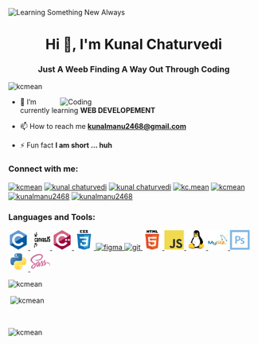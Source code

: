 ![Learning Something New Always](https://user-images.githubusercontent.com/96841396/163706911-a56f3ad9-5abe-47c6-95fd-8f9352f38e5e.png)


<h1 align="center">Hi 👋, I'm Kunal Chaturvedi</h1>
<h3 align="center">Just A Weeb Finding A Way Out Through Coding</h3>

<p align="left"> <img src="https://komarev.com/ghpvc/?username=kcmean&label=Profile%20views&color=0e75b6&style=flat" alt="kcmean" /> </p>

<img align="right" alt="Coding" width="400" src="https://images-cdn.newscred.com/Zz0zYTVmMjFjNDQ0OGIxMWViYmExMTE1NWU0ZjkwYzAwMg==">

- 🌱 I’m currently learning **WEB DEVELOPEMENT**

- 📫 How to reach me **kunalmanu2468@gmail.com**

- ⚡ Fun fact **I am short ... huh**

<h3 align="left">Connect with me:</h3>
<p align="left">
<a href="https://codepen.io/kcmean" target="blank"><img align="center" src="https://raw.githubusercontent.com/rahuldkjain/github-profile-readme-generator/master/src/images/icons/Social/codepen.svg" alt="kcmean" height="30" width="40" /></a>
<a href="https://linkedin.com/in/kunal chaturvedi" target="blank"><img align="center" src="https://raw.githubusercontent.com/rahuldkjain/github-profile-readme-generator/master/src/images/icons/Social/linked-in-alt.svg" alt="kunal chaturvedi" height="30" width="40" /></a>
<a href="https://stackoverflow.com/users/kunal chaturvedi" target="blank"><img align="center" src="https://raw.githubusercontent.com/rahuldkjain/github-profile-readme-generator/master/src/images/icons/Social/stack-overflow.svg" alt="kunal chaturvedi" height="30" width="40" /></a>
<a href="https://instagram.com/kc.mean" target="blank"><img align="center" src="https://raw.githubusercontent.com/rahuldkjain/github-profile-readme-generator/master/src/images/icons/Social/instagram.svg" alt="kc.mean" height="30" width="40" /></a>
<a href="https://www.codechef.com/users/kcmean" target="blank"><img align="center" src="https://cdn.jsdelivr.net/npm/simple-icons@3.1.0/icons/codechef.svg" alt="kcmean" height="30" width="40" /></a>
<a href="https://www.hackerrank.com/kunalmanu2468" target="blank"><img align="center" src="https://raw.githubusercontent.com/rahuldkjain/github-profile-readme-generator/master/src/images/icons/Social/hackerrank.svg" alt="kunalmanu2468" height="30" width="40" /></a>
<a href="https://codeforces.com/profile/kunalmanu2468" target="blank"><img align="center" src="https://raw.githubusercontent.com/rahuldkjain/github-profile-readme-generator/master/src/images/icons/Social/codeforces.svg" alt="kunalmanu2468" height="30" width="40" /></a>
</p>

<h3 align="left">Languages and Tools:</h3>
<p align="left"> <a href="https://www.cprogramming.com/" target="_blank" rel="noreferrer"> <img src="https://raw.githubusercontent.com/devicons/devicon/master/icons/c/c-original.svg" alt="c" width="40" height="40"/> </a> <a href="https://canvasjs.com" target="_blank" rel="noreferrer"> <img src="https://raw.githubusercontent.com/Hardik0307/Hardik0307/master/assets/canvasjs-charts.svg" alt="canvasjs" width="40" height="40"/> </a> <a href="https://www.w3schools.com/cpp/" target="_blank" rel="noreferrer"> <img src="https://raw.githubusercontent.com/devicons/devicon/master/icons/cplusplus/cplusplus-original.svg" alt="cplusplus" width="40" height="40"/> </a> <a href="https://www.w3schools.com/css/" target="_blank" rel="noreferrer"> <img src="https://raw.githubusercontent.com/devicons/devicon/master/icons/css3/css3-original-wordmark.svg" alt="css3" width="40" height="40"/> </a> <a href="https://www.figma.com/" target="_blank" rel="noreferrer"> <img src="https://www.vectorlogo.zone/logos/figma/figma-icon.svg" alt="figma" width="40" height="40"/> </a> <a href="https://git-scm.com/" target="_blank" rel="noreferrer"> <img src="https://www.vectorlogo.zone/logos/git-scm/git-scm-icon.svg" alt="git" width="40" height="40"/> </a> <a href="https://www.w3.org/html/" target="_blank" rel="noreferrer"> <img src="https://raw.githubusercontent.com/devicons/devicon/master/icons/html5/html5-original-wordmark.svg" alt="html5" width="40" height="40"/> </a> <a href="https://developer.mozilla.org/en-US/docs/Web/JavaScript" target="_blank" rel="noreferrer"> <img src="https://raw.githubusercontent.com/devicons/devicon/master/icons/javascript/javascript-original.svg" alt="javascript" width="40" height="40"/> </a> <a href="https://www.linux.org/" target="_blank" rel="noreferrer"> 
<img src="https://raw.githubusercontent.com/devicons/devicon/master/icons/linux/linux-original.svg" alt="linux" width="40" height="40"/> </a> <a href="https://www.mysql.com/" target="_blank" rel="noreferrer"> <img src="https://raw.githubusercontent.com/devicons/devicon/master/icons/mysql/mysql-original-wordmark.svg" alt="mysql" width="40" height="40"/> </a> <a href="https://www.photoshop.com/en" target="_blank" rel="noreferrer"> <img src="https://raw.githubusercontent.com/devicons/devicon/master/icons/photoshop/photoshop-line.svg" alt="photoshop" width="40" height="40"/> </a> <a href="https://www.python.org" target="_blank" rel="noreferrer"> <img src="https://raw.githubusercontent.com/devicons/devicon/master/icons/python/python-original.svg" alt="python" width="40" height="40"/> </a> <a href="https://sass-lang.com" target="_blank" rel="noreferrer"> <img src="https://raw.githubusercontent.com/devicons/devicon/master/icons/sass/sass-original.svg" alt="sass" width="40" height="40"/> </a> </p>

<p><img align="left" src="https://github-readme-stats.vercel.app/api/top-langs?username=kcmean&show_icons=true&locale=en&layout=compact" alt="kcmean" /></p>
<br>
<p>&nbsp;<img align="center" src="https://github-readme-stats.vercel.app/api?username=kcmean&show_icons=true&locale=en" alt="kcmean" /></p>
<br>
<p><img align="center" src="https://github-readme-streak-stats.herokuapp.com/?user=kcmean&" alt="kcmean" /></p>
